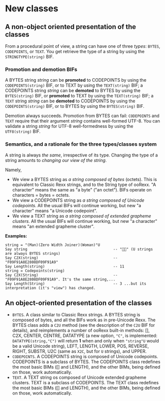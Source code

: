 # New classes

## A non-object oriented presentation of the classes

From a procedural point of view, a string can have one of three _types_: ``BYTES``, ``CODEPOINTS``, or ``TEXT``. You get retrieve the type of a string by using the ``STRINGTYPE(string)`` BIF. 

### Promotion and demotion BIFs

A BYTES string _string_ can be __promoted__ to CODEPOINTS by using the ``CODEPOINTS(string)`` BIF, or to TEXT by using the ``TEXT(string)`` BIF; a CODEPOINTS string _string_ can be __demoted__ to BYTES by using the ``BYTES(string)`` BIF, or __promoted__ to TEXT by using the ``TEXT(string)`` BIF; a ``TEXT`` string _string_ can be __demoted__ to CODEPOINTS by using the ``CODEPOINTS(string)`` BIF, or to BYTES by using the ``BYTES(string)`` BIF.

Demotion always succeeds. Promotion from BYTES can fail: ``CODEPOINTS`` and ``TEXT`` require that their argument _string_ contains well-formed UTF-8. You can validate a string _string_ for UTF-8 well-formedness by using the ``UTF8(string)`` BIF.

### Semantics, and a rationale for the three types/classes system

A string is always _the same_, irrespective of its type. Changing the type of a string amounts to _changing our view of the string_.

Namely,

* We view a BYTES string as _a string composed of bytes_ (octets). This is equivalent to Classic Rexx strings, and to the String type of ooRexx. "A character" means the same as "a byte" ("an octet"). BIFs operate on characters = bytes = octets.
* We view a CODEPOINTS string as _a string composed of Unicode codepoints_. All the usual BIFs will continue working, but new "a character" means "a Unicode codepoint".
* We view a TEXT string as _a string composed of extended grapheme clusters_. All the usual BIFs will continue working, but new "a character" means "an extended grapheme cluster".

__Examples:__

```
string = "(Man)(Zero Width Joiner)(Woman)"U
Say string                                       -- "👨‍👩" (U strings are always BYTES strings)
Say C2X(string)                                  -- "F09F91A8E2808DF09F91A9"
Say Length(string)                               -- 11
string = Codepoints(string)
Say C2X(String)                                  -- "F09F91A8E2808DF09F91A9". It's the same string,...
Say Length(String)                               -- 3 ...but its interpretation (it's "view") has changed.
```

## An object-oriented presentation of the classes

* ``BYTES``. A class similar to Classic Rexx strings. A BYTES string is composed of bytes, and all the BIFs work as in pre-Unicode Rexx. The BYTES class adds a ``C2U`` method (see the description of the ``C2U`` BIF for 
  details), and reimplements a number of ooRexx built-in methods: \[\], C2X, CENTER, CENTRE, DATATYPE (a new option, ``"C"``, is implemented: ``DATATYPE(string,"C")`` will return __1__ when and only when ``"string"U`` 
  would be a valid Unicode string), LEFT, LENGTH, LOWER, POS, REVERSE, RIGHT, SUBSTR, U2C (same as ``X2C``, but for ``U`` strings), and UPPER.
* ``CODEPOINTS``. A CODEPOINTS string is composed of Unicode codepoints. CODEPOINTS is a subclass of BYTES. The CODEPOINTS class redefines the most basic BIMs (\[\] and LENGTH), and the other BIMs, being defined on 
  those, work automatically.
* ``TEXT``. A TEXT string os composed of Unicode extended grapheme clusters. TEXT is a subclass of CODEPOINTS. The TEXT class redefines the most basic BIMs (\[\] and LENGTH), and the other BIMs, being defined on
  those, work automatically.
